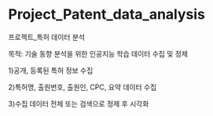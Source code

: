 # Project_Patent_data_analysis

프로젝트_특허 데이터 분석

목적: 기술 동향 분석을 위한 인공지능 학습 데이터 수집 및 정제

  1)공개, 등록된 특허 정보 수집

  2)특허명, 출원번호, 출원인, CPC, 요약 데이터 수집

  3)수집 데이터 전체 또는 검색으로 정제 후 시각화
